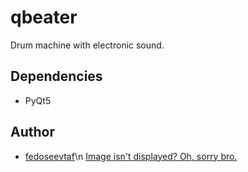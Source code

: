 # qbeater
Drum machine with electronic sound.
## Dependencies
- PyQt5
## Author
- [fedoseevtaf](https://github.com/fedoseevtaf)\n
[Image isn't displayed? Oh, sorry bro.](https://avatars.githubusercontent.com/u/76451152?s=400&u=695dc1d0ea82249a7418ae64f3554d6c77c10f09&v=4)
